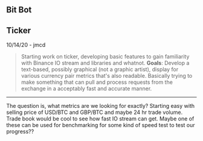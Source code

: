 ## Bit Bot


## Ticker

10/14/20 - jmcd
> Starting work on ticker, developing basic features to gain familiarity with Binance IO stream and libraries and whatnot.
> **Goals**:
> Develop a text-based, possibly graphical (not a graphic artist), display for various currency pair metrics that's also readable. Basically trying to make something that can pull and process requests from the exchange in a acceptably fast and accurate manner.
---
The question is, what metrics are we looking for exactly? Starting easy with selling price of USD/BTC and GBP/BTC and maybe 24 hr trade volume. Trade book would be cool to see how fast IO stream can get. Maybe one of these can be used for benchmarking for some kind of speed test to test our progress??
